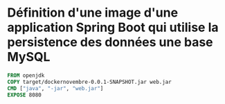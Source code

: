 # Définition d'une image d'une application Spring Boot qui utilise la persistence des données une base MySQL 

```dockerfile
FROM openjdk
COPY target/dockernovembre-0.0.1-SNAPSHOT.jar web.jar
CMD ["java", "-jar", "web.jar"]
EXPOSE 8080
```

